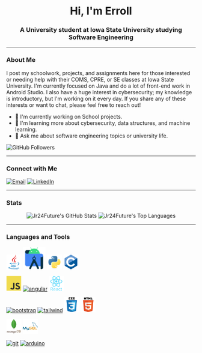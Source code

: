 <h1 align="center">Hi, I'm Erroll</h1>
<h3 align="center">A University student at Iowa State University studying Software Engineering</h3>

---

### About Me

I post my schoolwork, projects, and assignments here for those interested or needing help with their COMS, CPRE, or SE classes at Iowa State University. I'm currently focused on Java and do a lot of front-end work in Android Studio. I also have a huge interest in cybersecurity; my knowledge is introductory, but I'm working on it every day. If you share any of these interests or want to chat, please feel free to reach out!

- 🔭 I'm currently working on School projects.
- 🌱 I'm learning more about cybersecurity, data structures, and machine learning.
- 💬 Ask me about software engineering topics or university life.

<p align="left">
  <img src="https://img.shields.io/github/followers/Jr24Future?label=Follow&style=social" alt="GitHub Followers"/>
</p>

---

### Connect with Me

<p align="left">
  <a href="mailto:errollbarker1234@gmail.com"><img src="https://img.shields.io/badge/Email-D14836?style=flat&logo=gmail&logoColor=white" alt="Email"/></a>
  <a href="https://www.linkedin.com/in/rr-ll-software/" target="_blank" rel="noreferrer"><img src="https://img.shields.io/badge/LinkedIn-0077B5?style=flat&logo=linkedin&logoColor=white" alt="LinkedIn"/></a>
</p>

---

### Stats

<p align="center">
  <img height="180em" src="https://github-readme-stats.vercel.app/api?username=Jr24Future&show_icons=true&theme=dark&include_all_commits=true&count_private=true&hide_border=false&border_radius=10&card_width=400" alt="Jr24Future's GitHub Stats" />
  <img height="180em" src="https://github-readme-stats.vercel.app/api/top-langs/?username=Jr24Future&layout=compact&langs_count=8&theme=dark&hide_border=false&border_radius=10&card_width=400" alt="Jr24Future's Top Languages" />
</p>

---

### Languages and Tools

<p align="left">
  <a href="https://www.java.com" target="_blank" rel="noreferrer"><img src="https://raw.githubusercontent.com/devicons/devicon/master/icons/java/java-original.svg" alt="java" width="40" height="40"/></a>
  <a href="https://developer.android.com/studio" target="_blank" rel="noreferrer"><img src="https://raw.githubusercontent.com/devicons/devicon/master/icons/androidstudio/androidstudio-original.svg" alt="android studio" width="60" height="60"/></a>
  <a href="https://www.python.org" target="_blank" rel="noreferrer"><img src="https://raw.githubusercontent.com/devicons/devicon/master/icons/python/python-original.svg" alt="python" width="40" height="40"/></a>
  <a href="https://www.cprogramming.com/" target="_blank" rel="noreferrer"><img src="https://raw.githubusercontent.com/devicons/devicon/master/icons/c/c-original.svg" alt="c" width="40" height="40"/></a>

  <a href="https://developer.mozilla.org/en-US/docs/Web/JavaScript" target="_blank" rel="noreferrer"><img src="https://raw.githubusercontent.com/devicons/devicon/master/icons/javascript/javascript-original.svg" alt="javascript" width="40" height="40"/></a>
  <a href="https://angular.io" target="_blank" rel="noreferrer"><img src="https://angular.io/assets/images/logos/angular/angular.svg" alt="angular" width="40" height="40"/></a>
  <a href="https://reactjs.org/" target="_blank" rel="noreferrer"><img src="https://raw.githubusercontent.com/devicons/devicon/master/icons/react/react-original-wordmark.svg" alt="react" width="40" height="40"/></a>

  <a href="https://getbootstrap.com" target="_blank" rel="noreferrer"><img src="https://img.shields.io/badge/Bootstrap-563D7C?style=flat&logo=bootstrap&logoColor=white" alt="bootstrap" width="120" height="40"/></a>
  <a href="https://tailwindcss.com/" target="_blank" rel="noreferrer"><img src="https://www.vectorlogo.zone/logos/tailwindcss/tailwindcss-icon.svg" alt="tailwind" width="40" height="40"/></a>
  <a href="https://www.w3schools.com/css/" target="_blank" rel="noreferrer"><img src="https://raw.githubusercontent.com/devicons/devicon/master/icons/css3/css3-original-wordmark.svg" alt="css3" width="40" height="40"/></a>
  <a href="https://www.w3.org/html/" target="_blank" rel="noreferrer"><img src="https://raw.githubusercontent.com/devicons/devicon/master/icons/html5/html5-original-wordmark.svg" alt="html5" width="40" height="40"/></a>

  <a href="https://www.mongodb.com/" target="_blank" rel="noreferrer"><img src="https://raw.githubusercontent.com/devicons/devicon/master/icons/mongodb/mongodb-original-wordmark.svg" alt="mongodb" width="40" height="40"/></a>
  <a href="https://www.mysql.com/" target="_blank" rel="noreferrer"><img src="https://raw.githubusercontent.com/devicons/devicon/master/icons/mysql/mysql-original-wordmark.svg" alt="mysql" width="40" height="40"/></a>

  <a href="https://git-scm.com/" target="_blank" rel="noreferrer"><img src="https://www.vectorlogo.zone/logos/git-scm/git-scm-icon.svg" alt="git" width="40" height="40"/></a>
  <a href="https://www.arduino.cc/" target="_blank" rel="noreferrer"><img src="https://cdn.worldvectorlogo.com/logos/arduino-1.svg" alt="arduino" width="40" height="40"/></a>
</p>
